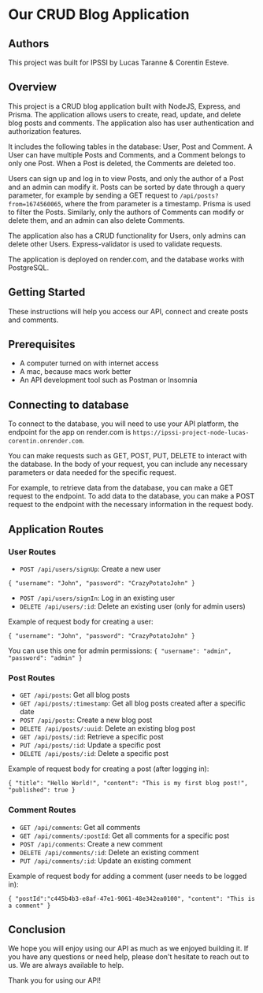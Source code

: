 # Our CRUD Blog Application

## Authors
This project was built for IPSSI by Lucas Taranne & Corentin Esteve.

## Overview
This project is a CRUD blog application built with NodeJS, Express, and Prisma. The application allows users to create, read, update, and delete blog posts and comments. The application also has user authentication and authorization features.

It includes the following tables in the database: User, Post and Comment. A User can have multiple Posts and Comments, and a Comment belongs to only one Post. When a Post is deleted, the Comments are deleted too.

Users can sign up and log in to view Posts, and only the author of a Post and an admin can modify it. Posts can be sorted by date through a query parameter, for example by sending a GET request to `/api/posts?from=1674560065`, where the from parameter is a timestamp. Prisma is used to filter the Posts. Similarly, only the authors of Comments can modify or delete them, and an admin can also delete Comments.

The application also has a CRUD functionality for Users, only admins can delete other Users. Express-validator is used to validate requests.

The application is deployed on render.com, and the database works with PostgreSQL.

## Getting Started
These instructions will help you access our API, connect and create posts and comments.

## Prerequisites
- A computer turned on with internet access
- A mac, because macs work better
- An API development tool such as Postman or Insomnia

## Connecting to database

To connect to the database, you will need to use your API platform, the endpoint for the app on render.com is `https://ipssi-project-node-lucas-corentin.onrender.com`.

You can make requests such as GET, POST, PUT, DELETE to interact with the database. In the body of your request, you can include any necessary parameters or data needed for the specific request.

For example, to retrieve data from the database, you can make a GET request to the endpoint. To add data to the database, you can make a POST request to the endpoint with the necessary information in the request body.

## Application Routes

### User Routes
- ```POST /api/users/signUp```: Create a new user

`{
"username": "John",
"password": "CrazyPotatoJohn"
}`
- `POST /api/users/signIn`: Log in an existing user
- `DELETE /api/users/:id`: Delete an existing user (only for admin users)

Example of request body for creating a user:

`{
"username": "John",
"password": "CrazyPotatoJohn"
}`

You can use this one for admin permissions:
`{
"username": "admin",
"password": "admin"
}`

### Post Routes
- `GET /api/posts`: Get all blog posts
- `GET /api/posts/:timestamp`: Get all blog posts created after a specific date
- `POST /api/posts`: Create a new blog post
- `DELETE /api/posts/:uuid`: Delete an existing blog post
- `GET /api/posts/:id`: Retrieve a specific post
- `PUT /api/posts/:id`: Update a specific post
- `DELETE /api/posts/:id`: Delete a specific post

Example of request body for creating a post (after logging in):

`{
"title": "Hello World!",
"content": "This is my first blog post!",
"published": true
}`

### Comment Routes
- `GET /api/comments`: Get all comments
- `GET /api/comments/:postId`: Get all comments for a specific post
- `POST /api/comments`: Create a new comment
- `DELETE /api/comments/:id`: Delete an existing comment
- `PUT /api/comments/:id`: Update an existing comment

Example of request body for adding a comment (user needs to be logged in):

`{
"postId":"c445b4b3-e8af-47e1-9061-48e342ea0100",
"content": "This is a comment"
}`

## Conclusion

We hope you will enjoy using our API as much as we enjoyed building it. If you have any questions or need help, please don't hesitate to reach out to us. We are always available to help.

Thank you for using our API! 
